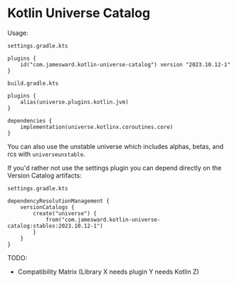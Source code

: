 # Kotlin Universe Catalog

Usage:

`settings.gradle.kts`
```
plugins {
    id("com.jamesward.kotlin-universe-catalog") version "2023.10.12-1"
}
```

`build.gradle.kts`
```
plugins {
    alias(universe.plugins.kotlin.jvm)
}

dependencies {
    implementation(universe.kotlinx.coroutines.core)
}
```

You can also use the unstable universe which includes alphas, betas, and rcs with `universeunstable`.

If you'd rather not use the settings plugin you can depend directly on the Version Catalog artifacts:

`settings.gradle.kts`
```
dependencyResolutionManagement {
    versionCatalogs {
        create("universe") {
            from("com.jamesward.kotlin-universe-catalog:stables:2023.10.12-1")
        }
    }
}
```

TODO:
- Compatibility Matrix (Library X needs plugin Y needs Kotlin Z)
